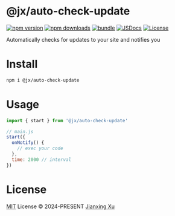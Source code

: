 # @jx/auto-check-update

[![npm version][npm-version-src]][npm-version-href]
[![npm downloads][npm-downloads-src]][npm-downloads-href]
[![bundle][bundle-src]][bundle-href]
[![JSDocs][jsdocs-src]][jsdocs-href]
[![License][license-src]][license-href]

Automatically checks for updates to your site and notifies you

# Install

```bash
npm i @jx/auto-check-update
```

# Usage

```js
import { start } from '@jx/auto-check-update'

// main.js
start({
  onNotify() {
    // exec your code
  },
  time: 2000 // interval
})
```

# License

[MIT](./LICENSE) License © 2024-PRESENT [Jianxing Xu](https://github.com/jianxing-xu)

<!-- Badges -->

[npm-version-src]: https://img.shields.io/npm/v/@jx/auto-check-update?style=flat&colorA=080f12&colorB=1fa669
[npm-version-href]: https://npmjs.com/package/@jx/auto-check-update
[npm-downloads-src]: https://img.shields.io/npm/dm/@jx/auto-check-update?style=flat&colorA=080f12&colorB=1fa669
[npm-downloads-href]: https://npmjs.com/package/@jx/auto-check-update
[bundle-src]: https://img.shields.io/bundlephobia/minzip/@jx/auto-check-update?style=flat&colorA=080f12&colorB=1fa669&label=minzip
[bundle-href]: https://bundlephobia.com/result?p=@jx/auto-check-update
[license-src]: https://img.shields.io/github/license/antfu/@jx/auto-check-update.svg?style=flat&colorA=080f12&colorB=1fa669
[license-href]: https://github.com/antfu/@jx/auto-check-update/blob/main/LICENSE
[jsdocs-src]: https://img.shields.io/badge/jsdocs-reference-080f12?style=flat&colorA=080f12&colorB=1fa669
[jsdocs-href]: https://www.jsdocs.io/package/@jx/auto-check-update

